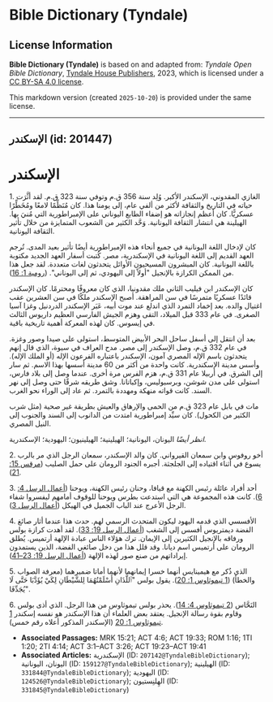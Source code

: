 # Bible Dictionary (Tyndale)

## License Information

**Bible Dictionary (Tyndale)** is based on and adapted from: _Tyndale Open Bible Dictionary_, [Tyndale House Publishers](https://tyndaleopenresources.com/), 2023, which is licensed under a [CC BY-SA 4.0 license](https://creativecommons.org/licenses/by-sa/4.0/legalcode.en).

This markdown version (created `2025-10-20`) is provided under the same license.



--------------------------------

## الإسكندر (id: 201447)

الإسكندر
========

1\. الغازي المقدوني، الإسكندر الأكبر. وُلِد سنة 356 ق.م وتوفي سنة 323 ق.م. لقد أثَّرَت حياته في التاريخ والثقافة لأكثر من ألفي عام، إلى يومنا هذا. كان مُنَظِّمًا لامعًا ومُخَطِّرًا عسكريًّا. كان أعظم إنجازاته هو إضفاء الطابع اليوناني على الإمبراطورية التي مُنيَ بها. الهيلينة هي انتشار الثقافة اليونانية. وَحَّد الكثير من الشعوب المتمايزة من خلال تأثير الثقافة اليونانية.

كان لإدخال اللغة اليونانية في جميع أنحاء هذه الإمبراطورية أيضًا تأثير بعيد المدى. تُرجم العهد القديم إلى اللغة اليونانية في الإسكندرية، مصر. كُتبت أسفار العهد الجديد مكتوبة باللغة اليونانية. كان المبشرون المسيحيون الأوائل يتحدثون لغات متعددة. لقد جعل هذا من الممكن الكرازة بالإنجيل "أولاً إلى اليهودي، ثم إلى اليوناني". ([رومية 1: 16](https://ref.ly/Rom1:16)).

كان الإسكندر ابن فيليب الثاني ملك مقدونيا، الذي كان معروفًا ومحترمًا. كان الإسكندر قائدًا عسكريًا متمرسًا في سن المراهقة. أصبح الإسكندر ملكًا في سن العشرين عقب اغتيال والده. بعد إخماد التمرد الذي اندلع عند موت أبيه، عَبَر الإسكندر الدردنيل وغزا آسيا الصغرى. في عام 333 قبل الميلاد، التقى وهزم الجيش الفارسي العظيم داريوس الثالث في إيسوس. كان لهذه المعركة أهمية تاريخية باقية.

بعد أن انتقل إلى أسفل ساحل البحر الأبيض المتوسط، استولى على صيدا وصور وغزة. في عام 332 ق.م، وصل الإسكندر إلى مصر. مدح العراف في سيوة، الذي قال إنهم يتحدثون باسم الإله المصري آمون، الإسكندر باعتباره الفرعون الإله (أو الملك الإله). وأسس مدينة الإسكندرية. كانت واحدة من أكثر من 60 مدينة أسسها بهذا الاسم. ثم سار إلى الشرق. في أربيلا عام 331 ق.م، هزم الفرس مرة أخرى. عندما وصل إلى بلاد فارس، استولى على مدن شوشن، وبرسبوليس، وإكباتانا. وشق طريقه شرقًا حتى وصل إلى نهر السند. كانت قواته منهكة ومهددة بالتمرد. ثم عاد إلى الوراء نحو الغرب.

مات في بابل عام 323 ق.م من الحمى والإرهاق والعيش بطريقة غير صحية (مثل شرب الكثير من الكحول). كان سيِّد إمبراطورية امتدت من الدانوب إلى السند والجنوب إلى النيل المصري.

*انظر أيضًا* اليونان، اليونانية؛ الهيلينية؛ الهيلينيون؛ اليهودية؛ الإسكندرية.

2\. أخو روفوس وابن سمعان القيرواني. كان والد الإسكندر، سمعان الرجل الذي مر بالرب يسوع في أثناء اقتياده إلى الجلجثة. أجبره الجنود الرومان على حمل الصليب ([مرقس 15: 21](https://ref.ly/Mark15:21)).

3\. أحد أفراد عائلة رئيس الكهنة مع قيافا، وحنان رئيس الكهنة، ويوحنا ([أعمال الرسل 4: 6](https://ref.ly/Acts4:6)). كانت هذه المجموعة هي التي استدعت بطرس ويوحنا للوقوف أمامهم ليفسروا شفاء الرجل الأعرج عند الباب الجميل في الهيكل ([أعمال الرسل 3](https://ref.ly/Acts3:1-Acts3:26)).

4\. الأفسسي الذي قدمه اليهود ليكون المتحدث الرسمي لهم. حدث هذا عندما أثار صائغ الفضة ديمتريوس أفسس إلى الشغب ([أعمال الرسل 19: 33](https://ref.ly/Acts19:33)). لقد أهدت كرازة بولس ورفاقه بالإنجيل الكثيرين إلى الإيمان. ترك هؤلاء الناس عبادة الإلهة أرتميس. يُطلق الرومان على أرتميس اسم ديانا. وقد قلل هذا من دخل صائغي الفضة، الذين يستمدون إيراداتهم من صنع صور لهذه الإلهة ([أعمال الرسل 19: 23–41](https://ref.ly/Acts19:23-Acts19:41)).

5\. الذي ذُكر مع هيمينايس أنهما خسرا إيمانهما لأنهما أماتا ضميرهما (معرفة الصواب والخطأ) ([1 تيموثاوس 1: 20](https://ref.ly/1Tim1:20)). يقول بولس "ٱللَّذَانِ أَسْلَمْتُهُمَا لِلشَّيْطَانِ لِكَيْ يُؤَدَّبَا حَتَّى لَا يُجَدِّفَا".

6\. النَحَّاس ([2 تيموثاوس 4: 14](https://ref.ly/2Tim4:14)). يحذر بولس تيموثاوس من هذا الرجل. الذي أذى بولس وقاوم بقوة رسالة الإنجيل. يعتقد بعض العلماء أن هذا الإسكندر هو نفسه إسكندر [1 تيموثاوس 1: 20](https://ref.ly/1Tim1:20) (الإسكندر المذكور أعلاه رقم خمس).

* **Associated Passages:** MRK 15:21; ACT 4:6; ACT 19:33; ROM 1:16; 1TI 1:20; 2TI 4:14; ACT 3:1–ACT 3:26; ACT 19:23–ACT 19:41
* **Associated Articles:** الإسكندرية (ID: `207142@TyndaleBibleDictionary`); اليونان، اليونانية (ID: `159127@TyndaleBibleDictionary`); الهيلينية (ID: `331844@TyndaleBibleDictionary`); اليهودية (ID: `124526@TyndaleBibleDictionary`); الهِلنِستيون (ID: `331845@TyndaleBibleDictionary`)

